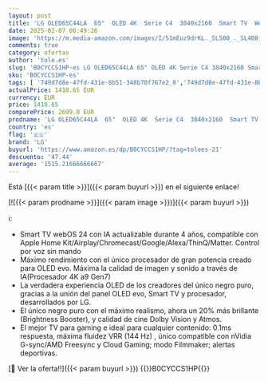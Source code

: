 ```yaml
---
layout: post
title: 'LG OLED65C44LA  65"  OLED 4K  Serie C4  3840x2160  Smart TV  WebOS24  Procesador a9  Dolby Vision  Dolby Atmos  TV Gaming  144 Hz  AMD FreeSync  Negro'
date: 2025-02-07 06:49:26
image: 'https://m.media-amazon.com/images/I/51mEuz9drKL._SL500_._SL400_.jpg'
comments: true
category: ofertas
author: 'tole.es'
slug: 'B0CYCCS1HP-es LG OLED65C44LA 65" OLED 4K Serie C4 3840x2160 Smart TV...'
sku: 'B0CYCCS1HP-es'
tags: [ '749d7d8e-47fd-431e-8b51-348b70f767e2_0','749d7d8e-47fd-431e-8b51-348b70f767e2_5701','749d7d8e-47fd-431e-8b51-348b70f767e2_5801','749d7d8e-47fd-431e-8b51-348b70f767e2_6401','Arborist Merchandising Root','Electrónica','Self Service','Special Features Stores','TV, vídeo y home cinema','TVs 60"-69"','TVs OLED','Televisores','Televisores Premium','Televisores Premium 2','lg','smart','tv','🇪🇸', ]
actualPrice: 1418.65 EUR
currency: EUR
price: 1418.65
comparePrice: 2699.0 EUR
prodname: 'LG OLED65C44LA  65"  OLED 4K  Serie C4  3840x2160  Smart TV  WebOS24  Procesador a9  Dolby Vision  Dolby Atmos  TV Gaming  144 Hz  AMD FreeSync  Negro'
country: 'es'
flag: '🇪🇸'
brand: 'LG'
buyurl: 'https://www.amazon.es/dp/B0CYCCS1HP/?tag=tolees-21'
descuento: '47.44'
average: '1515.21666666667'
---
```


Está [{{< param title >}}]({{< param buyurl >}}) en el siguiente enlace!

[![{{< param prodname >}}]({{< param image >}})]({{< param buyurl >}})

ℹ️:

- Smart TV webOS 24 con IA actualizable durante 4 años, compatible con Apple Home Kit/Airplay/Chromecast/Google/Alexa/ThinQ/Matter. Control por voz sin mando
- Máximo rendimiento con el único procesador de gran potencia creado para OLED evo. Máxima la calidad de imagen y sonido a través de IA(Procesador 4K a9 Gen7)
- La verdadera experiencia OLED de los creadores del único negro puro, gracias a la unión del panel OLED evo, Smart TV y procesador, desarrollados por LG.
- El único negro puro con el máximo realismo, ahora un 20% más brillante (Brightness Booster), y calidad de cine Dolby Vision y Atmos.
- El mejor TV para gaming e ideal para cualquier contenido: 0.1ms respuesta, máxima fluidez VRR (144 Hz) , único compatible con nVidia G-sync/AMD Freesync y Cloud Gaming; modo Filmmaker; alertas deportivas.

[🛒 Ver la oferta!!]({{< param buyurl >}})
{{<world>}}B0CYCCS1HP{{</world>}}
